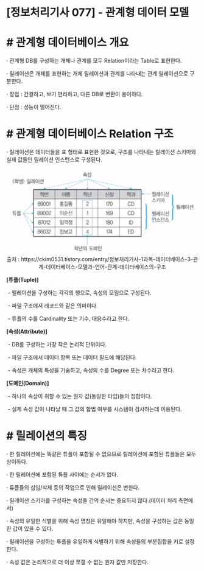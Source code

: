 

# [정보처리기사 077] - 관계형 데이터 모델



# **# 관계형 데이터베이스 개요**

· 관계형 DB를 구성하는 개체나 관계를 모두 Relation이라는 Table로 표현한다.

· 릴레이션은 개체를 표현하는 개체 릴레이션과 관계를 나타내는 관계 릴레이션으로 구분한다.

· 장점 : 간결하고, 보기 편리하고, 다른 DB로 변환이 용이하다.

· 단점 : 성능이 떨어진다.



# **# 관계형 데이터베이스 Relation 구조**

· 릴레이션은 데이터들을 표 형태로 표현한 것으로, 구조를 나타내는 릴레이션 스키마와 실제 값들인 릴레이션 인스턴스로 구성된다.

<img src='./img/078_01.png'>

<center>출처 : https://ckim0531.tistory.com/entry/정보처리기사-1과목-데이터베이스-3-관계-데이터베이스-모델과-언어-관계-데이터베이스의-구조</center>



**[튜플(Tuple)]**

​    \- 릴레이션을 구성하는 각각의 행으로, 속성의 모임으로 구성된다.

​    \- 파일 구조에서 레코드와 같은 의미이다.

​    \- 튜플의 수를 Cardinality 또는 기수, 대응수라고 한다.

**[속성(Attribute)]**

​    \- DB를 구성하는 가장 작은 논리적 단위이다.

​    \- 파일 구조에서 데이터 항목 또는 데이터 필드에 해당된다.

​    \- 속성은 개체의 특성을 기술하고, 속성의 수를 Degree 또는 차수라고 한다.

**[도메인(Domain)]**

​    \- 하나의 속상이 취할 수 있는 원자 값(동일한 타입)들의 집합이다.

​    \- 실제 속성 값이 나타날 때 그 값의 합법 여부를 시스템이 검사하는데 이용된다.



# **# 릴레이션의 특징**

· 한 릴레이션에는 똑같은 튜플이 포함될 수 없으므로 릴레이션에 포함된 튜플들은 모두 상이하다.

· 한 릴레이션에 포함된 튜플 사이에는 순서가 없다.

· 튜플들의 삽입/삭제 등의 작업으로 인해 릴레이션은 변한다.

· 릴레이션 스키마를 구성하는 속성들 간의 순서는 중요하지 않다.(데이터 처리 측면에서)

· 속성의 유일한 식별을 위해 속성 명칭은 유일해야 하지만, 속성을 구성하는 값은 동일한 값이 있을 수 있다.

· 릴레이션을 구성하는 튜플을 유일하게 식별하기 위해 속성들의 부분집합을 키로 설정한다.

· 속성 값은 논리적으로 더 이상 쪼갤 수 없는 원자 값만 저장한다.